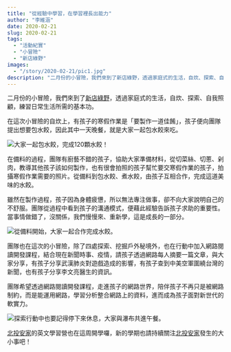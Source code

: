 ```yaml
---
title: "從經驗中學習，在學習裡長出能力"
author: "李維涵"
date: 2020-02-21
slug: 2020-02-21
tags:
  - "活動紀實"
  - "小冒險"
  - "新店綠野"
images: 
  - "/story/2020-02-21/pic1.jpg"
description: "二月份的小冒險，我們來到了新店綠野，透過家庭式的生活，自炊、探索、自我照顧，練習日常生活所需的基本功。這次活動還加入了網路閱讀開發課程，以及親手製作水餃唷！"
---
```


二月份的小冒險，我們來到了<u>新店綠野</u>，透過家庭式的生活，自炊、探索、自我照顧，練習日常生活所需的基本功。

在這次小冒險的自炊上，有孩子的寒假作業是「要製作一道佳餚」，孩子便向團隊提出想要包水餃，因此其中一天晚餐，就是大家一起包水餃來吃。

![大家一起包水餃，完成120顆水餃！](pic1.jpg "大家一起包水餃，完成120顆水餃！")

在備料的過程，團隊有廚藝不錯的孩子，協助大家準備材料，從切菜絲、切蔥、剁肉，教導其他孩子該如何製作，也有很會拍照的孩子幫忙要交寒假作業的孩子，拍攝寒假作業需要的照片。從備料到包水餃、煮水餃，由孩子互相合作，完成這道美味的水餃。

雖然在製作過程，孩子因為身體疲憊，所以無法專注做事，卻不向大家說明自己的不舒服。團隊從過程中看到孩子的溝通模式，便藉此經驗告訴孩子求助的重要性。當事情做錯了，沒關係，我們慢慢來、重新學，這是成長的一部分。

![從備料開始，大家一起合作完成水餃。](pic2.jpg "從備料開始，大家一起合作完成水餃。")

團隊也在這次的小冒險，除了四處探索、挖掘戶外秘境外，也在行動中加入網路閱讀開發課程，結合現在新聞時事、疫情，請孩子透過網路每人摘要一篇文章，與大家分享，有孩子分享武漢肺炎對遊戲造成的影響，有孩子查到中美空軍圍繞台灣的新聞，也有孩子分享李文亮醫生的資訊。

團隊希望透過網路閱讀開發課程，走進孩子的網路世界，陪伴孩子不再只是被網路制約，而是能運用網路，學習分析整合網路上的資料，進而成為孩子面對新世代的軟實力。

![探索行動中也要記得停下來休息，大家與瀑布共進午餐。](pic3.jpg "探索行動中也要記得停下來休息，大家與瀑布共進午餐。")

<u>北投安家</u>的英文學習營也在這周開學囉，新的學期也請持續關注<u>北投安家</u>發生的大小事吧！
